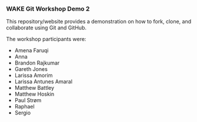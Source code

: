 ### WAKE Git Workshop Demo 2

This repository/website provides a demonstration on how to fork, clone, and collaborate using Git and GitHub.

The workshop participants were:

* Amena Faruqi
* Anna
* Brandon Rajkumar
* Gareth Jones
* Larissa Amorim
* Larissa Antunes Amaral
* Matthew Battley
* Matthew Hoskin
* Paul Strøm
* Raphael
* Sergio
